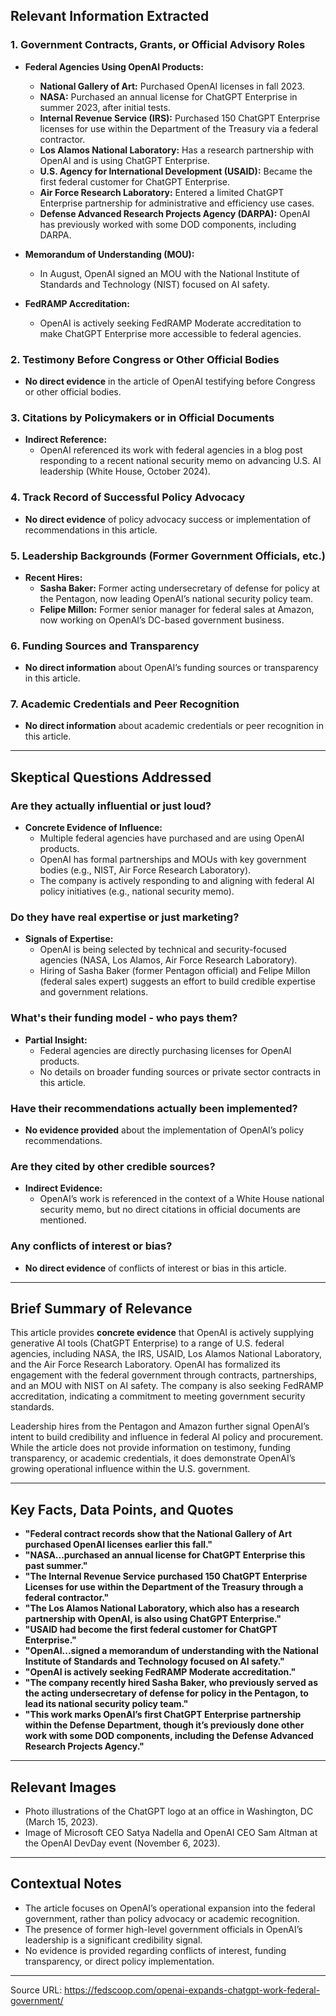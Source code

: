 ## Relevant Information Extracted

### 1. Government Contracts, Grants, or Official Advisory Roles

- **Federal Agencies Using OpenAI Products:**
  - **National Gallery of Art:** Purchased OpenAI licenses in fall 2023.
  - **NASA:** Purchased an annual license for ChatGPT Enterprise in summer 2023, after initial tests.
  - **Internal Revenue Service (IRS):** Purchased 150 ChatGPT Enterprise licenses for use within the Department of the Treasury via a federal contractor.
  - **Los Alamos National Laboratory:** Has a research partnership with OpenAI and is using ChatGPT Enterprise.
  - **U.S. Agency for International Development (USAID):** Became the first federal customer for ChatGPT Enterprise.
  - **Air Force Research Laboratory:** Entered a limited ChatGPT Enterprise partnership for administrative and efficiency use cases.
  - **Defense Advanced Research Projects Agency (DARPA):** OpenAI has previously worked with some DOD components, including DARPA.

- **Memorandum of Understanding (MOU):**
  - In August, OpenAI signed an MOU with the National Institute of Standards and Technology (NIST) focused on AI safety.

- **FedRAMP Accreditation:**
  - OpenAI is actively seeking FedRAMP Moderate accreditation to make ChatGPT Enterprise more accessible to federal agencies.

### 2. Testimony Before Congress or Other Official Bodies

- **No direct evidence** in the article of OpenAI testifying before Congress or other official bodies.

### 3. Citations by Policymakers or in Official Documents

- **Indirect Reference:**
  - OpenAI referenced its work with federal agencies in a blog post responding to a recent national security memo on advancing U.S. AI leadership (White House, October 2024).

### 4. Track Record of Successful Policy Advocacy

- **No direct evidence** of policy advocacy success or implementation of recommendations in this article.

### 5. Leadership Backgrounds (Former Government Officials, etc.)

- **Recent Hires:**
  - **Sasha Baker:** Former acting undersecretary of defense for policy at the Pentagon, now leading OpenAI’s national security policy team.
  - **Felipe Millon:** Former senior manager for federal sales at Amazon, now working on OpenAI’s DC-based government business.

### 6. Funding Sources and Transparency

- **No direct information** about OpenAI’s funding sources or transparency in this article.

### 7. Academic Credentials and Peer Recognition

- **No direct information** about academic credentials or peer recognition in this article.

---

## Skeptical Questions Addressed

### Are they actually influential or just loud?

- **Concrete Evidence of Influence:**
  - Multiple federal agencies have purchased and are using OpenAI products.
  - OpenAI has formal partnerships and MOUs with key government bodies (e.g., NIST, Air Force Research Laboratory).
  - The company is actively responding to and aligning with federal AI policy initiatives (e.g., national security memo).

### Do they have real expertise or just marketing?

- **Signals of Expertise:**
  - OpenAI is being selected by technical and security-focused agencies (NASA, Los Alamos, Air Force Research Laboratory).
  - Hiring of Sasha Baker (former Pentagon official) and Felipe Millon (federal sales expert) suggests an effort to build credible expertise and government relations.

### What's their funding model - who pays them?

- **Partial Insight:**
  - Federal agencies are directly purchasing licenses for OpenAI products.
  - No details on broader funding sources or private sector contracts in this article.

### Have their recommendations actually been implemented?

- **No evidence provided** about the implementation of OpenAI’s policy recommendations.

### Are they cited by other credible sources?

- **Indirect Evidence:**
  - OpenAI’s work is referenced in the context of a White House national security memo, but no direct citations in official documents are mentioned.

### Any conflicts of interest or bias?

- **No direct evidence** of conflicts of interest or bias in this article.

---

## Brief Summary of Relevance

This article provides **concrete evidence** that OpenAI is actively supplying generative AI tools (ChatGPT Enterprise) to a range of U.S. federal agencies, including NASA, the IRS, USAID, Los Alamos National Laboratory, and the Air Force Research Laboratory. OpenAI has formalized its engagement with the federal government through contracts, partnerships, and an MOU with NIST on AI safety. The company is also seeking FedRAMP accreditation, indicating a commitment to meeting government security standards.

Leadership hires from the Pentagon and Amazon further signal OpenAI’s intent to build credibility and influence in federal AI policy and procurement. While the article does not provide information on testimony, funding transparency, or academic credentials, it does demonstrate OpenAI’s growing operational influence within the U.S. government.

---

## Key Facts, Data Points, and Quotes

- **"Federal contract records show that the National Gallery of Art purchased OpenAI licenses earlier this fall."**
- **"NASA...purchased an annual license for ChatGPT Enterprise this past summer."**
- **"The Internal Revenue Service purchased 150 ChatGPT Enterprise Licenses for use within the Department of the Treasury through a federal contractor."**
- **"The Los Alamos National Laboratory, which also has a research partnership with OpenAI, is also using ChatGPT Enterprise."**
- **"USAID had become the first federal customer for ChatGPT Enterprise."**
- **"OpenAI...signed a memorandum of understanding with the National Institute of Standards and Technology focused on AI safety."**
- **"OpenAI is actively seeking FedRAMP Moderate accreditation."**
- **"The company recently hired Sasha Baker, who previously served as the acting undersecretary of defense for policy in the Pentagon, to lead its national security policy team."**
- **"This work marks OpenAI’s first ChatGPT Enterprise partnership within the Defense Department, though it’s previously done other work with some DOD components, including the Defense Advanced Research Projects Agency."**

---

## Relevant Images

- Photo illustrations of the ChatGPT logo at an office in Washington, DC (March 15, 2023).
- Image of Microsoft CEO Satya Nadella and OpenAI CEO Sam Altman at the OpenAI DevDay event (November 6, 2023).

---

## Contextual Notes

- The article focuses on OpenAI’s operational expansion into the federal government, rather than policy advocacy or academic recognition.
- The presence of former high-level government officials in OpenAI’s leadership is a significant credibility signal.
- No evidence is provided regarding conflicts of interest, funding transparency, or direct policy implementation.

---

Source URL: https://fedscoop.com/openai-expands-chatgpt-work-federal-government/